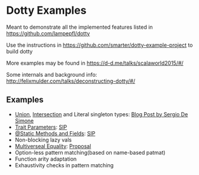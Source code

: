 # Dotty Examples

Meant to demonstrate all the implemented features listed in https://github.com/lampepfl/dotty

Use the instructions in https://github.com/smarter/dotty-example-project to build dotty

More examples may be found in https://d-d.me/talks/scalaworld2015/#/

Some internals and background info: http://felixmulder.com/talks/deconstructing-dotty/#/

## Examples
- [Union](UnionTypes.scala), [Intersection](IntersectionTypes.scala) and Literal singleton types: [Blog Post by Sergio De Simone](https://www.infoq.com/news/2015/10/dotty-scala-bootstraps)
- [Trait Parameters](TraitParameters.scala): [SIP](http://docs.scala-lang.org/sips/pending/trait-parameters.html)
- [@Static Methods and Fields](StaticMethods.scala): [SIP](https://github.com/DarkDimius/scala.github.com/blob/664bc155d57af49ec4eb5eb7a7fbb078042d77f5/sips/pending/_posts/2016-01-11-static-members.md)
- Non-blocking lazy vals
- [Multiverseal Equality](MultiversalEquality.scala): [Proposal](https://github.com/lampepfl/dotty/issues/1247)
- Option-less pattern matching(based on name-based patmat)
- Function arity adaptation
- Exhaustivity checks in pattern matching
